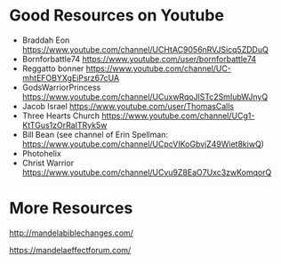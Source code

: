 Good Resources on Youtube
==

* Braddah Eon https://www.youtube.com/channel/UCHtAC9056nRVJSicq5ZDDuQ
* Bornforbattle74  https://www.youtube.com/user/bornforbattle74
* Reggatto bonner https://www.youtube.com/channel/UC-mhtEFOBYXgEiPsrz67cUA
* GodsWarriorPrincess https://www.youtube.com/channel/UCuxwRqoJlSTc2SmIubWJnyQ
* Jacob Israel https://www.youtube.com/user/ThomasCalls
* Three Hearts Church https://www.youtube.com/channel/UCg1-KtTGus1zOrRaITRyk5w
* Bill Bean (see channel of Erin Spellman: https://www.youtube.com/channel/UCpcVIKoGbvjZ49Wiet8kiwQ) 
* Photohelix
* Christ Warrior https://www.youtube.com/channel/UCvu9Z8EaO7Uxc3zwKomqorQ

More Resources 
==

http://mandelabiblechanges.com/

https://mandelaeffectforum.com/

